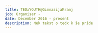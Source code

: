 ```yaml
---
title: TEDxYOUTH@GimnazijaKranj
job: Organiser -
date: December 2016 - present
description: Nek tekst o tedx k še pride
---
```

